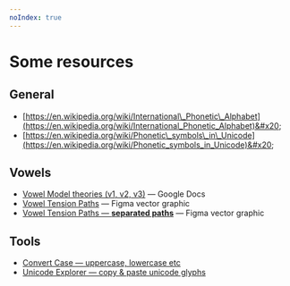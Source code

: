 ```yaml
---
noIndex: true
---
```


# Some resources



## General

* [https://en.wikipedia.org/wiki/International\_Phonetic\_Alphabet](https://en.wikipedia.org/wiki/International_Phonetic_Alphabet)&#x20;
* [https://en.wikipedia.org/wiki/Phonetic\_symbols\_in\_Unicode](https://en.wikipedia.org/wiki/Phonetic_symbols_in_Unicode)&#x20;



## Vowels

* [Vowel Model theories (v1, v2, v3)](https://docs.google.com/document/d/1atSuKSG4cAl6x0JpugImdtxibct3ibYmSMy5KaYWUDs) — Google Docs&#x20;
* [Vowel Tension Paths](https://www.figma.com/design/VNtkdyJtEX9EeK5GRn06h7/Vowel-Tension-Paths?node-id=1-452\&t=MFImCug50VVIHvER-1) — Figma vector graphic
* [Vowel Tension Paths — **separated paths**](https://www.figma.com/design/BBbX7SL0rHlByGLp1u0ZRa/Vowel-Tension-Paths---separated-paths?node-id=4-3\&t=1ONNbNJiz2Qy19RW-1) — Figma vector graphic&#x20;



## Tools

* [Convert Case — uppercase, lowercase etc](https://convertcase.net/)&#x20;
* [Unicode Explorer — copy & paste unicode glyphs](https://unicode-explorer.com/)&#x20;

